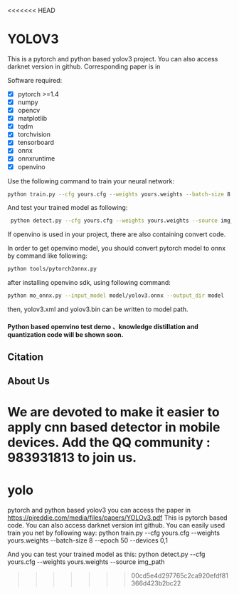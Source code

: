 <<<<<<< HEAD
# YOLOV3
This is a pytorch and python based yolov3 project. You can also access darknet version in github. Corresponding paper is in

[DOI]: https://pjreddie.com/media/files/papers/YOLOv3.pdf	"yolov3. "

Software required:

- [x] pytorch >=1.4
- [x] numpy
- [x] opencv
- [x] matplotlib
- [x] tqdm
- [x] torchvision
- [x] tensorboard
- [x] onnx
- [x] onnxruntime
- [x] openvino

Use the following command to train your neural network:

```bash
python train.py --cfg yours.cfg --weights yours.weights --batch-size 8 --epoch 50 --devices 0,1
```

And test your trained model as following:

```bash
 python detect.py --cfg yours.cfg --weights yours.weights --source img_path
```

If openvino is used in your project, there  are also containing convert code.

In order to get openvino model, you should convert pytorch model to onnx  by command like following:

```bash
python tools/pytorch2onnx.py
```

after installing  openvino sdk, using following command:

```bash
python mo_onnx.py --input_model model/yolov3.onnx --output_dir model
```

then,  yolov3.xml and yolov3.bin can be written to model path.

#### Python based openvino test demo 、knowledge distillation and quantization code will be shown soon.

## Citation

[DOI]: https://github.com/ultralytics/yolov3	"ultralytics/yolov3"

## About Us

We are devoted to  make it easier to apply cnn based detector in mobile devices. Add the QQ community :  983931813 to join us.
=======
# yolo
pytorch and python based yolov3
you can access the paper in https://pjreddie.com/media/files/papers/YOLOv3.pdf
This is pytorch based code. You can also access darknet version int github.
You can easily used train you net by following way:
python train.py --cfg yours.cfg --weights yours.weights --batch-size 8 --epoch 50 --devices 0,1

And you can test your trained model as this:
python detect.py --cfg yours.cfg --weights yours.weights --source img_path
>>>>>>> 00cd5e4d297765c2ca920efdf81366d423b2bc22
